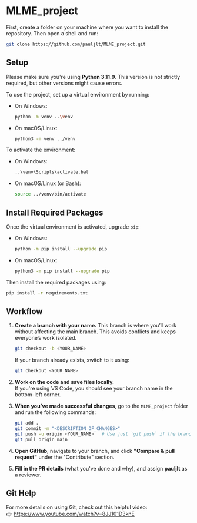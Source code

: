 # MLME_project

First, create a folder on your machine where you want to install the repository. Then open a shell and run:

```bash
git clone https://github.com/pauljlt/MLME_project.git
```

## Setup

Please make sure you're using **Python 3.11.9**. This version is not strictly required, but other versions might cause errors.

To use the project, set up a virtual environment by running:

- On Windows:
  ```bash
  python -m venv ..\venv
  ```
- On macOS/Linux:
  ```bash
  python3 -m venv ../venv
  ```

To activate the environment:

- On Windows:
  ```bash
  ..\venv\Scripts\activate.bat
  ```
- On macOS/Linux (or Bash):
  ```bash
  source ../venv/bin/activate
  ```

## Install Required Packages

Once the virtual environment is activated, upgrade `pip`:

- On Windows:
  ```bash
  python -m pip install --upgrade pip
  ```
- On macOS/Linux:
  ```bash
  python3 -m pip install --upgrade pip
  ```

Then install the required packages using:

```bash
pip install -r requirements.txt
```

## Workflow

1. **Create a branch with your name.** This branch is where you’ll work without affecting the main branch. This avoids conflicts and keeps everyone’s work isolated.

   ```bash
   git checkout -b <YOUR_NAME>
   ```

   If your branch already exists, switch to it using:

   ```bash
   git checkout <YOUR_NAME>
   ```

2. **Work on the code and save files locally.**  
   If you're using VS Code, you should see your branch name in the bottom-left corner.

3. **When you’ve made successful changes**, go to the `MLME_project` folder and run the following commands:

   ```bash
   git add .
   git commit -m "<DESCRIPTION_OF_CHANGES>"
   git push -u origin <YOUR_NAME>   # Use just `git push` if the branch already exists
   git pull origin main
   ```

4. **Open GitHub**, navigate to your branch, and click **"Compare & pull request"** under the "Contribute" section.

5. **Fill in the PR details** (what you've done and why), and assign **pauljlt** as a reviewer.

## Git Help

For more details on using Git, check out this helpful video:  
👉 https://www.youtube.com/watch?v=8JJ101D3knE

